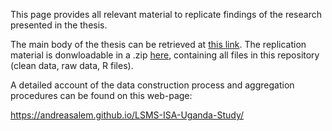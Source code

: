 This page provides all relevant material to replicate findings of the research presented in the thesis. 

The main body of the thesis can be retrieved at [this link](https://drive.switch.ch/index.php/s/qZwQSlvaiGKCEfi). The replication material is donwloadable in a .zip [here](https://drive.switch.ch/index.php/s/w6GDa1E4o8XGk8p), containing all files in this repository (clean data, raw data, R files).



A detailed account of the data construction process and aggregation procedures can be found on this web-page:

https://andreasalem.github.io/LSMS-ISA-Uganda-Study/
